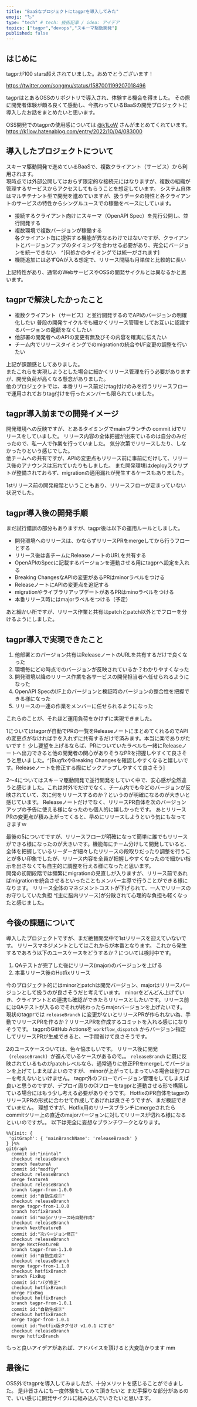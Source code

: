 ```yaml
---
title: "BaaSなプロジェクトにtagprを導入してみた"
emoji: "🏷️"
type: "tech" # tech: 技術記事 / idea: アイデア
topics: ["tagpr","devops","スキーマ駆動開発"]
published: false
---
```


## はじめに

tagprが100 stars超えされていました。おめでとうございます！

https://twitter.com/songmu/status/1587001199207018496


tagprはとあるOSSのリポジトリで導入され、体験する機会を得ました。
その際に開発者体験が頗る良くて感動し、今携わっているBaaSの開発プロジェクトに導入したお話をまとめたいと思います。 

OSS開発でのtagprの使用感については [@k1LoW](https://twitter.com/k1low) さんがまとめてくれています。
https://k1low.hatenablog.com/entry/2022/10/04/083000

## 導入したプロジェクトについて

スキーマ駆動開発で進めているBaaSで、複数クライアント（サービス）から利用されます。  
現時点では外部公開してはおらず限定的な接続元にはなりますが、複数の組織が管理するサービスからアクセスしてもらうことを想定しています。
システム自体はマルチテナント型で開発を進めていますが、扱うデータの特性と各クライアントのサービスの特性からシングルユースでの稼働をベースにしています。

* 接続するクライアント向けにスキーマ（OpenAPI Spec）を先行公開し、並行開発する
* 複数環境で複数バージョンが稼働する  
各クライアント毎に提供する機能が異なるわけではないですが、クライアントとバージョンアップのタイミングを合わせる必要があり、完全にバージョンを統一できない　^[何処かのタイミングでは統一がされます]
* 機能追加には必ずQAが入る想定で、リリース間隔も月単位と比較的に長い

上記特性があり、通常のWebサービスやOSSの開発サイクルとは異なるかと思います。

## tagprで解決したかったこと

* 複数クライアント（サービス）と並行開発するのでAPIのバージョンの明確化したい
普段の開発サイクルでも細かくリリース管理をしてお互いに認識するバージョンの齟齬をなくしたい
* 他部署の開発者へのAPIの変更有無及びその内容を確実に伝えたい
* チーム内でリリースタイミングでのmigrationの統合やI/F変更の調整を行いたい

上記が課題感としてありました。  
またこれらを実現しようとした場合に細かくリリース管理を行う必要がありますが、開発負荷が高くなる懸念がありました。  
他のプロジェクトでは、本番リリース前だけtag付けのみを行うリリースフローで運用されておりtag付けを行ったメンバーも限られていました。  

## tagpr導入前までの開発イメージ

開発環境への反映ですが、とあるタイミングでmainブランチの commit idでリリースをしていました。
リリース内容の全体把握が出来ているのは自分のみだったので、私一人で作業を行っていました。
気分次第でリリースしたり、しなかったりという感じでした。  
他チームへの共有ですが、APIの変更点もリリース前に事前にだけして、リリース後のアナウンスは忘れていたりもしました。
また開発環境はdeployスクリプトが整備されておらず、migrationの適用漏れが発生するケースもありました。

1stリリース前の開発段階ということもあり、リリースフローが定まっていない状況でした。

## tagpr導入後の開発手順

まだ試行錯誤の部分もありますが、tagpr後は以下の運用ルールとしました。

* 開発環境へのリリースは、かならずリリースPRをmergeしてから行うフローとする
* リリース後は各チームにReleaseノートのURLを共有する
* OpenAPIのSpecに記載するバージョンを連動させる用にtagprへ設定を入れる
* Breaking ChangesなAPIの変更があるPRはminorラベルをつける
* ReleaseノートにAPIの変更点を追記する
* migrationやライブラリアップデートがあるPRはminoラベルをつける
* 本番リリース時にはmajorラベルをつける（予定）

あと細かい所ですが、リリース作業と共有はpatchとpatch以外とでフローを分けるようにしました。

## tagpr導入で実現できたこと

1. 他部署とのバージョン共有はReleaseノートのURLを共有するだけで良くなった  
1. 環境毎にどの時点でのバージョンが反映されているか？わかりやすくなった
1. 開発環境以降のリリース作業を各サービスの開発担当者へ任せられるようになった
1. OpenAPI SpecのI/F上のバージョンと検証時のバージョンの整合性を把握できる様になった
1. リリースの一連の作業をメンバーに任せられるようになった

これらのことが、それほど運用負荷をかけずに実現できました。

1についてはtagprが自動でPRの一覧をReleaseノートにまとめてくれるのでAPIの変更点がなければ手を入れずに共有するだけで済みます。本当に楽でありがたいです！
少し要望を上げるならば、PRについていたラベルも一緒にReleaseノートへ出力できると他の開発者の関心がありそうなPRを把握しやすくて良さそうと思いました。^[BugfixやBreaking Changesを確認しやすくなると嬉しいです。Releaseノートを修正する際にピックアップしやすくて良さそう]


2〜4についてはスキーマ駆動開発で並行開発をしていく中で、安心感が全然違うと感じました。これは対外でだけでなく、チーム内でも今どのバージョンが反映されていて、次に何をリリースするのか？というのが明確になるのが大きいと感じています。
Releaseノートだけでなく、リリースPR自体を次のバージョンアップの予告に使える様になったのも個人的に嬉しかったです。
あとリリースPRの変更点が積み上がってくると、早めにリリースしようという気にもなってきますｗ

最後の5についてですが、リリースフローが明確になって簡単に誰でもリリースができる様になったのが大きいです。機能毎にチーム分けして開発していると、全体を把握しているリーダーが細々したリリースの段取りだったり調整を行うことが多い印象でしたが、リリース内容を全員が把握しやすくなったので細かい指示を出さなくても自主的に調整を行える様になったと思います。  
開発の初期段階では頻繁にmigrationの見直しが入りますが、リリース前であればmigrationを統合させるといったこともメンバー主導で行うことができる様になります。
リリース全体のマネジメントコストが下げられて、一人でリリースのお守りしていた負担 ^[主に脳内リソース]が分散されて心理的な負担も軽くなったと感じました。

## 今後の課題について

導入したプロジェクトですが、まだ絶賛開発中で1stリリースを迎えていないです。
リリースマネジメントとしてはこれからが本番となります。
これから発生するであろう以下のユースケースをどうするか？については検討中です。

1. QAテストが完了した後にリリース(major)のバージョンを上げる
1. 本番リリース後のHotfixリリース

今のプロジェクト的にはminorとpatchは開発バージョン、majorはリリースバージョンとして扱うのが良さそうだと考えています。
minorをどんどん上げていき、クライアントとの連携も確認ができたらリリースとしたいです。リリース前にはQAテストが入るのでそれが終わったらmajorバージョンを上げたいです。
現状のtagprでは `releaseBranch` に変更がないとリリースPRが作られない為、手動でリリースPRを作るか？リリースPRを作成するコミットを入れる感じになりそうです。
tagprのGitHub Actionsを `workflow_dispatch` からバージョン指定してリリースPRが生成できると、一手間省けて良さそうです。

2のユースケースついては、色々悩ましいです。
リリース後に開発（`releaseBranch`）が進んでいるケースがあるので。。
`releaseBranch` に既に反映されているものがpatchレベルなら、通常通りに修正PRをmergeしてバージョンを上げてしまえばよいのですが、 minorが上がってしまっている場合は別フローを考えないといけません。
tagpr外のフローでバージョン管理をしてしまえば良いと思うのですが、デプロイ周りのCIフローをtagprと連動させる形で構築している場合にはもう少し考える必要がありそうです。
HotfixのPR自体をtagprのリリースPRの形式に合わせて作成してあげれば良さそうですが、まだ検証できていません。
理想ですが、Hotfix用のリリースブランチにmergeされたらcommitツリー上の直近のmajorバージョンに対してリリースが切れる様になるといいのですが。。
以下は完全に妄想なブランチワークとなります。

```mermaid
%%{init: {
 'gitGraph': { 'mainBranchName': 'releaseBranch' }
} }%%
gitGraph
  commit id:"inintal"
  checkout releaseBranch
  branch featureA
  commit id:"modfiy"
  checkout releaseBranch
  merge featureA
  checkout releaseBranch
  branch tagpr-from-1.0.0
  commit id:"自動生成①"
  checkout releaseBranch
  merge tagpr-from-1.0.0
  branch hotfixBranch
  commit id:"majorリリース時自動作成"
  checkout releaseBranch
  branch NextFeatureB
  commit id:"次バージョン修正"
  checkout releaseBranch
  merge NextFeatureB
  branch tagpr-from-1.1.0
  commit id:"自動生成②"
  checkout releaseBranch
  merge tagpr-from-1.1.0
  checkout hotfixBranch
  branch FixBug
  commit id:"バグ修正"
  checkout hotfixBranch
  merge FixBug
  checkout hotfixBranch
  branch tagpr-from-1.0.1
  commit id:"自動生成③"
  checkout hotfixBranch
  merge tagpr-from-1.0.1
  commit id:"hotfix版タグ付け v1.0.1 にする"
  checkout releaseBranch
  merge hotfixBranch
```

もっと良いアイデアがあれば、アドバイスを頂けると大変助かります mm

## 最後に

OSS外でtagprを導入してみましたが、十分メリットを感じることができました。
是非皆さんにも一度体験をしてみて頂きたいと
まだ手探りな部分があるので、いい感じに開発サイクルに組み込んでいきたいと思います。

